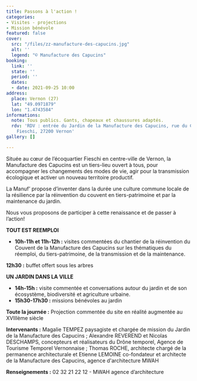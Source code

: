 ```yaml
---
title: Passons à l'action !
categories:
- Visites - projections
- Mission bénévole
featured: false
cover:
  src: "/files/zz-manufacture-des-capucins.jpg"
  alt: ''
  legend: "© Manufacture des Capucins"
booking:
  link: ''
  state: ''
  period: ''
  dates:
  - date: 2021-09-25 10:00
address:
  place: Vernon (27)
  lat: "49.0971879"
  lon: "1.4743584"
informations:
  note: Tous publics. Gants, chapeaux et chaussures adaptés.
  rdv: 'RDV : entrée du Jardin de la Manufacture des Capucins, rue du Colonel Théodore
    Fieschi, 27200 Vernon'
gallery: []

---
```

Située au cœur de l’écoquartier Fieschi en centre-ville de Vernon, la Manufacture des Capucins est un tiers-lieu ouvert à tous, pour accompagner les changements des modes de vie, agir pour la transmission écologique et activer un nouveau territoire productif.

La Manuf’ propose d’inventer dans la durée une culture commune locale de la résilience par la réinvention du couvent en tiers-patrimoine et par la maintenance du jardin.

Nous vous proposons de participer à cette renaissance et de passer à l’action!

**TOUT EST REEMPLOI**

* **10h-11h et 11h-12h :** visites commentées du chantier de la réinvention du Couvent de la Manufacture des Capucins sur les thématiques du réemploi, du tiers-patrimoine, de la transmission et de la maintenance.

**12h30 :** buffet offert sous les arbres

**UN JARDIN DANS LA VILLE**

* **14h-15h :** visite commentée et conversations autour du jardin et de son écosystème, biodiversité et agriculture urbaine.
* **15h30-17h30 :** missions bénévoles au jardin

**Toute la journée :** Projection commentée du site en réalité augmentée au XVIIIème siècle

**Intervenants :** Magalie TEMPEZ paysagiste et chargée de mission du Jardin de la Manufacture des Capucins ; Alexandre REVEREND et Nicolas DESCHAMPS, concepteurs et réalisateurs du Drône temporel, Agence de Tourisme Temporel Vernonnaise ; Thomas ROCHE, architecte chargé de la permanence architecturale et Etienne LEMOINE co-fondateur et architecte de la Manufacture des Capucins, agence d'architecture MWAH

**Renseignements :** 02 32 21 22 12 - MWAH agence d’architecture